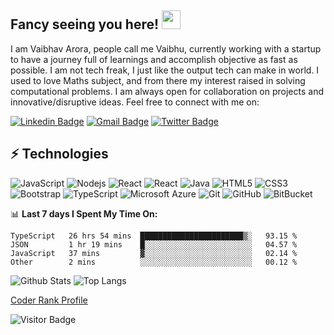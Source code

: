 ## Fancy seeing you here! <img src="https://raw.githubusercontent.com/aemmadi/aemmadi/master/wave.gif" width="30px">

I am Vaibhav Arora, people call me Vaibhu, currently working with a startup to have a journey full of learnings and accomplish objective as fast as possible. I am not tech freak, I just like the output tech can make in world. I used to love Maths subject, and from there my interest raised in solving computational problems. I am always open for collaboration on projects and innovative/disruptive ideas. Feel free to connect with me on:

[![Linkedin Badge](https://img.shields.io/badge/-vaibhav-blue?style=flat-square&logo=Linkedin&logoColor=white&link=https://www.linkedin.com/in/vaibhav-arora-602476107/)](https://www.linkedin.com/in/vaibhav-arora-602476107/)
[![Gmail Badge](https://img.shields.io/badge/-varora1406@gmail.com-c14438?style=flat-square&logo=Gmail&logoColor=white&link=mailto:varora1406@gmail.com)](mailto:varora1406@gmail.com)
[![Twitter Badge](https://img.shields.io/twitter/follow/vaibhav_arora__?label=Twitter&style=social)](https://img.shields.io/twitter/follow/vaibhav_arora__?label=Twitter&style=social)

## ⚡ Technologies

![JavaScript](https://img.shields.io/badge/-JavaScript-black?style=flat-square&logo=javascript)
![Nodejs](https://img.shields.io/badge/-Nodejs-black?style=flat-square&logo=Node.js)
![React](https://img.shields.io/badge/-React-darkblue?style=flat-square&logo=react)
![React](https://img.shields.io/badge/-Angular-darkred?style=flat-square&logo=angular)
![Java](https://img.shields.io/badge/-java-E34A86?style=flat-square&logo=java)
![HTML5](https://img.shields.io/badge/-HTML5-E34F26?style=flat-square&logo=html5&logoColor=white)
![CSS3](https://img.shields.io/badge/-CSS3-1572B6?style=flat-square&logo=css3)
![Bootstrap](https://img.shields.io/badge/-Bootstrap-563D7C?style=flat-square&logo=bootstrap)
![TypeScript](https://img.shields.io/badge/-TypeScript-007ACC?style=flat-square&logo=typescript)
![Microsoft Azure](https://img.shields.io/badge/Microsoft%20Azure-232F7E?style=flat-square&logo=microsoft-azure)
![Git](https://img.shields.io/badge/-Git-black?style=flat-square&logo=git)
![GitHub](https://img.shields.io/badge/-GitHub-181717?style=flat-square&logo=github)
![BitBucket](https://img.shields.io/badge/-BitBucket-darkblue?style=flat-square&logo=bitbucket)

📊 **Last 7 days I Spent My Time On:**
<!--START_SECTION:waka-->
```text
TypeScript   26 hrs 54 mins  ███████████████████████▒░   93.15 % 
JSON         1 hr 19 mins    █░░░░░░░░░░░░░░░░░░░░░░░░   04.57 % 
JavaScript   37 mins         ▓░░░░░░░░░░░░░░░░░░░░░░░░   02.14 % 
Other        2 mins          ░░░░░░░░░░░░░░░░░░░░░░░░░   00.12 % 
```
<!--END_SECTION:waka-->

![Github Stats](https://github-readme-stats.vercel.app/api?username=varora1406&count_private=true&show_icons=true&include_all_commits=true)
![Top Langs](https://github-readme-stats.vercel.app/api/top-langs/?username=varora1406&hide=TeX&layout=compact)


[Coder Rank Profile](https://profile.codersrank.io/user/varora1406)

![Visitor Badge](https://visitor-badge.laobi.icu/badge?page_id=varora1406)
